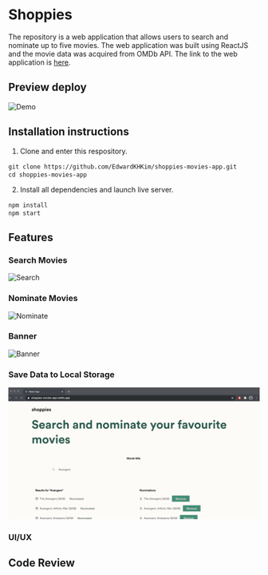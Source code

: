 # Shoppies 

The repository is a web application that allows users to search and nominate up to five movies. The web application was built using ReactJS and the movie data was acquired from OMDb API. The link to the web application is [here](https://shoppies-movies-app.netlify.app/). 

## Preview deploy 
![Demo](demo-full.gif)

## Installation instructions 
1. Clone and enter this respository.  
```
git clone https://github.com/EdwardKHKim/shoppies-movies-app.git
cd shoppies-movies-app
```
2. Install all dependencies and launch live server. 
```
npm install 
npm start 
```

## Features 
### Search Movies 
![Search](search.gif)
### Nominate Movies 
![Nominate](add-delete.gif)
### Banner 
![Banner](banner.gif)
### Save Data to Local Storage 
![Local](local-storage.gif)
### UI/UX 

## Code Review 
